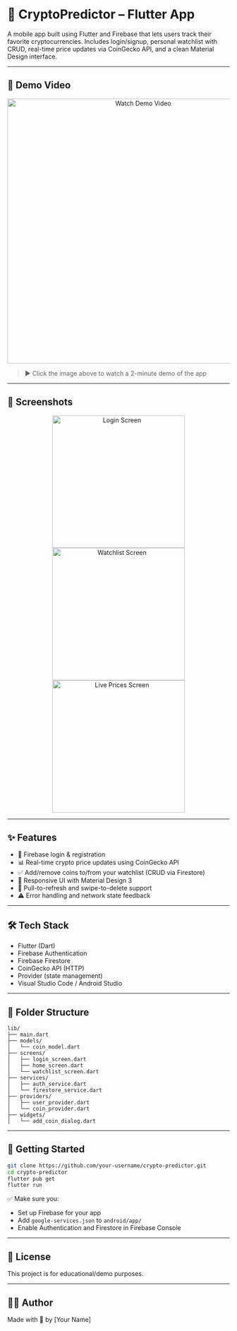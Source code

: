 # 📱 CryptoPredictor – Flutter App

A mobile app built using Flutter and Firebase that lets users track their favorite cryptocurrencies. Includes login/signup, personal watchlist with CRUD, real-time price updates via CoinGecko API, and a clean Material Design interface.

---

## 🎥 Demo Video

<p align="center">
  <a href="https://www.youtube.com/watch?v=YOUR_VIDEO_ID" target="_blank">
    <img src="https://img.youtube.com/vi/YOUR_VIDEO_ID/0.jpg" width="600" alt="Watch Demo Video">
  </a>
</p>

> ▶️ Click the image above to watch a 2-minute demo of the app

---

## 📸 Screenshots

<p align="center">
  <img src="assets/screenshot1.png" width="300" alt="Login Screen">
  <img src="assets/screenshot2.png" width="300" alt="Watchlist Screen">
  <img src="assets/screenshot3.png" width="300" alt="Live Prices Screen">
</p>

---

## ✨ Features

- 🔐 Firebase login & registration
- 📊 Real-time crypto price updates using CoinGecko API
- ✅ Add/remove coins to/from your watchlist (CRUD via Firestore)
- 📲 Responsive UI with Material Design 3
- 🔁 Pull-to-refresh and swipe-to-delete support
- ⚠️ Error handling and network state feedback

---

## 🛠️ Tech Stack

- Flutter (Dart)
- Firebase Authentication
- Firebase Firestore
- CoinGecko API (HTTP)
- Provider (state management)
- Visual Studio Code / Android Studio

---

## 🧱 Folder Structure

```
lib/
├── main.dart
├── models/
│   └── coin_model.dart
├── screens/
│   ├── login_screen.dart
│   ├── home_screen.dart
│   └── watchlist_screen.dart
├── services/
│   ├── auth_service.dart
│   └── firestore_service.dart
├── providers/
│   ├── user_provider.dart
│   └── coin_provider.dart
├── widgets/
│   └── add_coin_dialog.dart
```

---

## 🚀 Getting Started

```bash
git clone https://github.com/your-username/crypto-predictor.git
cd crypto-predictor
flutter pub get
flutter run
```

✅ Make sure you:
- Set up Firebase for your app
- Add `google-services.json` to `android/app/`
- Enable Authentication and Firestore in Firebase Console

---

## 📄 License

This project is for educational/demo purposes.

---

## 🙋‍♂️ Author

Made with 💙 by [Your Name]
